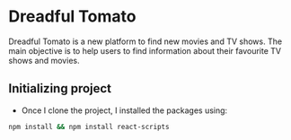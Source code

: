 # Dreadful Tomato

Dreadful Tomato is a new platform to find new movies and TV shows. The main objective is to
help users to find information about their favourite TV shows and movies.

## Initializing project

- Once I clone the project, I installed the packages using:

```sh
npm install && npm install react-scripts
```
